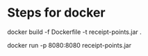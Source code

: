 # Steps for docker
docker build -f Dockerfile -t receipt-points.jar .

docker run -p 8080:8080 receipt-points.jar